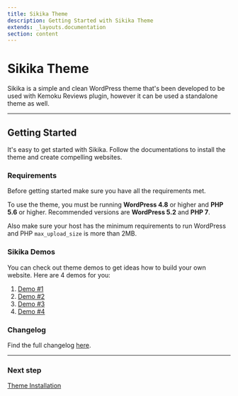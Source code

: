 ```yaml
---
title: Sikika Theme
description: Getting Started with Sikika Theme
extends: _layouts.documentation
section: content
---
```


# Sikika Theme

Sikika is a simple and clean WordPress theme that's been developed to be used with Kemoku Reviews plugin, however it can be used a standalone theme as well.

---

## Getting Started

It's easy to get started with Sikika. Follow the documentations to install the theme and create compelling websites.

### Requirements

Before getting started make sure you have all the requirements met.

To use the theme, you must be running **WordPress 4.8** or higher and **PHP 5.6** or higher.
Recommended versions are **WordPress 5.2** and **PHP 7**.

Also make sure your host has the minimum requirements to run WordPress and PHP `max_upload_size` is more than 2MB.

### Sikika Demos

You can check out theme demos to get ideas how to build your own website.
Here are 4 demos for you:

1. [Demo #1](https://dinomatic.com/demos/sikika/one)
2. [Demo #2](https://dinomatic.com/demos/sikika/two)
3. [Demo #3](https://dinomatic.com/demos/sikika/three)
4. [Demo #4](https://dinomatic.com/demos/sikika/four)

### Changelog

Find the full changelog [here](https://dinomatic.com/themes/sikika/changelog).

---

### Next step

[Theme Installation](/docs/sikika/installation)
